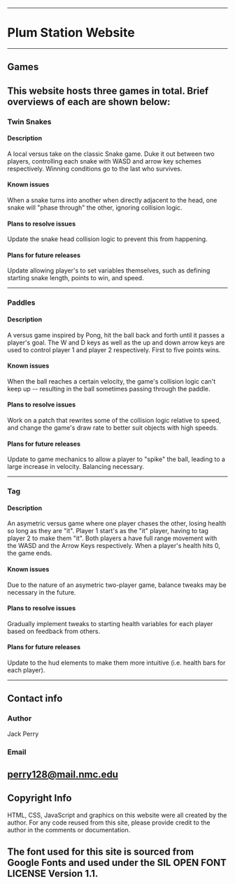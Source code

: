 ------------------------------------------------------------------------------------------------------------------
# Plum Station Website
------------------------------------------------------------------------------------------------------------------
## Games
This website hosts three games in total. Brief overviews of each are shown below:
------------------------------------------------------------------------------------------------------------------
### Twin Snakes

#### Description
A local versus take on the classic Snake game. Duke it out between two players, controlling each snake with WASD
and arrow key schemes respectively. Winning conditions go to the last who survives.

#### Known issues
When a snake turns into another when directly adjacent to the head, one snake will "phase through" the other, 
ignoring collision logic.

#### Plans to resolve issues
Update the snake head collision logic to prevent this from happening.

#### Plans for future releases
Update allowing player's to set variables themselves, such as defining starting snake length, points to win, and 
speed.

------------------------------------------------------------------------------------------------------------------
### Paddles

#### Description
A versus game inspired by Pong, hit the ball back and forth until it passes a player's goal. 
The W and D keys as well as the up and down arrow keys are used to control player 1 and player 2 respectively. 
First to five points wins.

#### Known issues
When the ball reaches a certain velocity, the game's collision logic can't keep up -- resulting in the ball sometimes passing
through the paddle.

#### Plans to resolve issues
Work on a patch that rewrites some of the collision logic relative to speed, and change the game's draw rate to better suit
objects with high speeds.

#### Plans for future releases
Update to game mechanics to allow a player to "spike" the ball, leading to a large increase in velocity. Balancing necessary.

------------------------------------------------------------------------------------------------------------------
### Tag

#### Description
An asymetric versus game where one player chases the other, losing health so long as they are "it". 
Player 1 start's as the "it" player, having to tag player 2 to make them "it".
Both players a have full range movement with the WASD and the Arrow Keys respectively.
When a player's health hits 0, the game ends. 

#### Known issues
Due to the nature of an asymetric two-player game, balance tweaks may be necessary in the future.

#### Plans to resolve issues
Gradually implement tweaks to starting health variables for each player based on feedback from others.

#### Plans for future releases
Update to the hud elements to make them more intuitive (i.e. health bars for each player).

------------------------------------------------------------------------------------------------------------------
## Contact info
### Author
Jack Perry

### Email
perry128@mail.nmc.edu
------------------------------------------------------------------------------------------------------------------
## Copyright Info
HTML, CSS, JavaScript and graphics on this website were all created by the author.
For any code reused from this site, please provide credit to the author in the comments or documentation.

The font used for this site is sourced from Google Fonts and used under the SIL OPEN FONT LICENSE Version 1.1.
------------------------------------------------------------------------------------------------------------------
